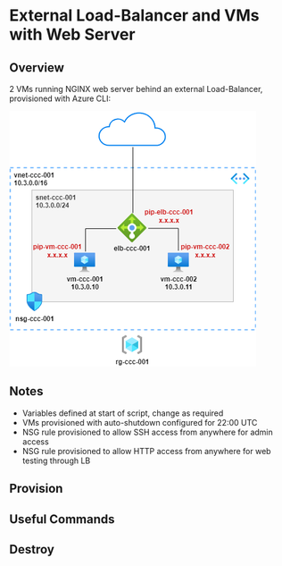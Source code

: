 # External Load-Balancer and VMs with Web Server

## Overview

2 VMs running NGINX web server behind an external Load-Balancer, provisioned with Azure CLI:

![](external-lb-and-vms.png)

## Notes

* Variables defined at start of script, change as required
* VMs provisioned with auto-shutdown configured for 22:00 UTC
* NSG rule provisioned to allow SSH access from anywhere for admin access
* NSG rule provisioned to allow HTTP access from anywhere for web testing through LB

## Provision

## Useful Commands

## Destroy



